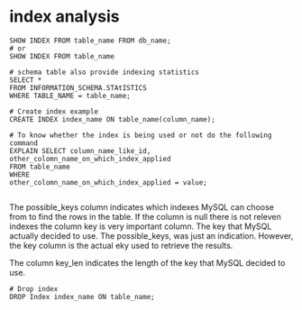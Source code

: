 # index analysis
```
SHOW INDEX FROM table_name FROM db_name;
# or 
SHOW INDEX FROM table_name

# schema table also provide indexing statistics
SELECT * 
FROM INFORMATION_SCHEMA.STAtISTICS 
WHERE TABLE_NAME = table_name;

# Create index example
CREATE INDEX index_name ON table_name(column_name);

# To know whether the index is being used or not do the following command
EXPLAIN SELECT column_name_like_id, other_colomn_name_on_which_index_applied
FROM table_name
WHERE 
other_colomn_name_on_which_index_applied = value;


```

The possible_keys column indicates which indexes MySQL can choose from to find the rows in the table. If the column is null there is not releven indexes the column key is very important column. The key that MySQL actually decided to use. The possible_keys, was just an indication. However, the key column is the actual eky used to retrieve the results.

The column key_len indicates the length of the key that MySQL decided to use. 

```
# Drop index
DROP Index index_name ON table_name;
```

